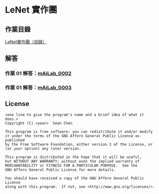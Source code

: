 # LeNet 實作團

## 作業目錄

[LeNet實作團（目錄）](http://hemingwang.blogspot.tw/2017/04/lenet.html)

## 解答

### 作業 01 解答：[mAiLab_0002](./mAiLab_0002)
### 作業 01 解答：[mAiLab_0003](./mAiLab_0003)

## License

	<one line to give the program's name and a brief idea of what it does.>
	Copyright (C) <year>  Sean Chen
	
	This program is free software: you can redistribute it and/or modify
	it under the terms of the GNU Affero General Public License as published
	by the Free Software Foundation, either version 3 of the License, or
	(at your option) any later version.
	
	This program is distributed in the hope that it will be useful,
	but WITHOUT ANY WARRANTY; without even the implied warranty of
	MERCHANTABILITY or FITNESS FOR A PARTICULAR PURPOSE.  See the
	GNU Affero General Public License for more details.
	
	You should have received a copy of the GNU Affero General Public License
	along with this program.  If not, see <http://www.gnu.org/licenses/>.